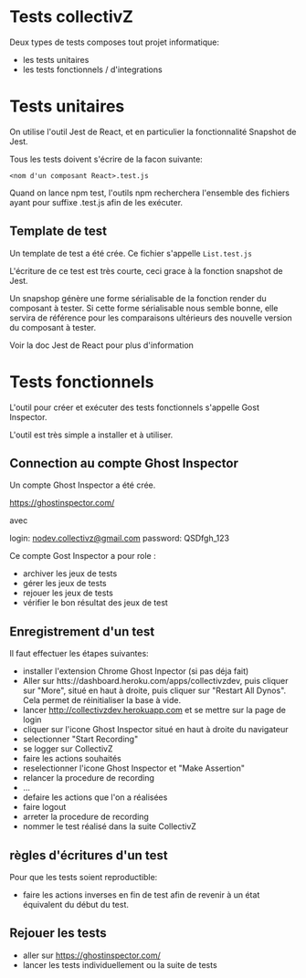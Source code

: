 # Tests collectivZ


Deux types de tests composes tout projet informatique:

* les tests unitaires
* les tests fonctionnels / d'integrations


# Tests unitaires

On utilise l'outil Jest de React, et en particulier la fonctionnalité Snapshot de Jest.

Tous les tests doivent s'écrire de la facon suivante:

`<nom d'un composant React>.test.js`

Quand on lance npm test, l'outils npm recherchera l'ensemble des fichiers ayant pour suffixe .test.js afin
de les exécuter.

## Template de test

Un template de test a été crée. Ce fichier s'appelle `List.test.js`

L'écriture de ce test est très courte, ceci grace à la fonction snapshot de Jest.

Un snapshop génère une forme sérialisable de la fonction render du composant à tester.
Si cette forme sérialisable nous semble bonne, elle servira de référence pour les comparaisons ultérieurs des
nouvelle version du composant à tester.

Voir la doc Jest de React pour plus d'information


# Tests fonctionnels

L'outil pour créer et exécuter des tests fonctionnels s'appelle Gost Inspector.

L'outil est très simple a installer et à utiliser.


## Connection au compte Ghost Inspector

Un compte Ghost Inspector a été crée.

https://ghostinspector.com/

avec

login: nodev.collectivz@gmail.com
password: QSDfgh_123

Ce compte Gost Inspector a pour role :

* archiver les jeux de tests
* gérer les jeux de tests
* rejouer les jeux de tests
* vérifier le bon résultat des jeux de test

## Enregistrement d'un test

Il faut effectuer les étapes suivantes:

* installer l'extension Chrome Ghost Inpector (si pas déja fait)
* Aller sur htts://dashboard.heroku.com/apps/collectivzdev, puis cliquer sur
"More", situé en haut à droite, puis cliquer sur "Restart All Dynos". Cela
permet de réinitialiser la base à vide.
* lancer http://collectivzdev.herokuapp.com et se mettre sur la page de login
* cliquer sur l'icone Ghost Inspector situé en haut à droite du navigateur
* selectionner "Start Recording"
* se logger sur CollectivZ
* faire les actions souhaités
* reselectionner l'icone Ghost Inspector et "Make Assertion"
* relancer la procedure de recording
* ...
* defaire les actions que l'on a réalisées
* faire logout
* arreter la procedure de recording
* nommer le test réalisé dans la suite CollectivZ


## règles d'écritures d'un test

Pour que les tests soient reproductible:

* faire les actions inverses en fin de test afin de revenir à un état équivalent du début du test.

## Rejouer les tests

* aller sur https://ghostinspector.com/
* lancer les tests individuellement ou la suite de tests



